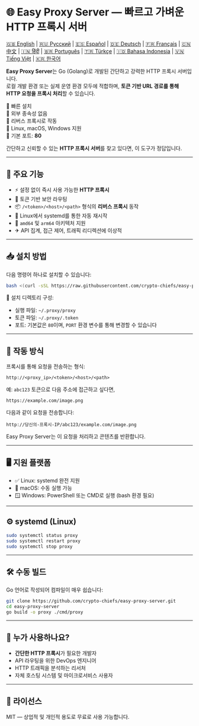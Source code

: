 
# 🌐 Easy Proxy Server — 빠르고 가벼운 HTTP 프록시 서버

[🇬🇧 English](/README.md) | [🇷🇺 Русский](/doc/README.md) | [🇪🇸 Español](/doc/README.es.md) | [🇩🇪 Deutsch](/doc/README.de.md) | [🇫🇷 Français](/doc/README.fr.md) | [🇨🇳 中文](/doc/README.zh.md) | [🇮🇳 हिंदी](/doc/README.hi.md) | [🇧🇷 Português](/doc/README.pt.md) | [🇹🇷 Türkçe](/doc/README.tr.md) | [🇮🇩 Bahasa Indonesia](/doc/README.id.md) | [🇻🇳 Tiếng Việt](/doc/README.vi.md) | [🇰🇷 한국어](/doc/README.ko.md)

**Easy Proxy Server**는 Go (Golang)로 개발된 간단하고 강력한 HTTP 프록시 서버입니다.  
로컬 개발 환경 또는 실제 운영 환경 모두에 적합하며, **토큰 기반 URL 경로를 통해 HTTP 요청을 프록시 처리**할 수 있습니다.

🔹 빠른 설치  
🔹 외부 종속성 없음  
🔹 리버스 프록시로 작동  
🔹 Linux, macOS, Windows 지원  
🔹 기본 포트: **80**

간단하고 신뢰할 수 있는 **HTTP 프록시 서버**를 찾고 있다면, 이 도구가 정답입니다.

---

## 🚀 주요 기능

- ⚡ 설정 없이 즉시 사용 가능한 **HTTP 프록시**
- 🔐 토큰 기반 보안 라우팅
- 📦 `/<token>/<host>/<path>` 형식의 **리버스 프록시** 동작
- 🔄 Linux에서 systemd를 통한 자동 재시작
- 🧊 `amd64` 및 `arm64` 아키텍처 지원
- ✈ API 집계, 접근 제어, 트래픽 리디렉션에 이상적

---

## 📥 설치 방법

다음 명령어 하나로 설치할 수 있습니다:

```bash
bash <(curl -sSL https://raw.githubusercontent.com/crypto-chiefs/easy-proxy-server/master/scripts/build.sh)
```

📂 설치 디렉토리 구성:
- 실행 파일: `~/.proxy/proxy`
- 토큰 파일: `~/.proxy/.token`
- 포트: 기본값은 `80`이며, `PORT` 환경 변수를 통해 변경할 수 있습니다

---

## 🧪 작동 방식

프록시를 통해 요청을 전송하는 형식:

```
http://<proxy_ip>/<token>/<host>/<path>
```

예: `abc123` 토큰으로 다음 주소에 접근하고 싶다면,

```
https://example.com/image.png
```

다음과 같이 요청을 전송합니다:

```
http://당신의-프록시-IP/abc123/example.com/image.png
```

Easy Proxy Server는 이 요청을 처리하고 콘텐츠를 반환합니다.

---

## 🖥 지원 플랫폼

- ✅ Linux: systemd 완전 지원
- 🍎 macOS: 수동 실행 가능
- 🪟 Windows: PowerShell 또는 CMD로 실행 (bash 환경 필요)

---

## ⚙️ systemd (Linux)

```bash
sudo systemctl status proxy
sudo systemctl restart proxy
sudo systemctl stop proxy
```

---

## 🛠 수동 빌드

Go 언어로 작성되어 컴파일이 매우 쉽습니다:

```bash
git clone https://github.com/crypto-chiefs/easy-proxy-server.git
cd easy-proxy-server
go build -o proxy ./cmd/proxy
```

---

## 💬 누가 사용하나요?

- **간단한 HTTP 프록시**가 필요한 개발자
- API 라우팅을 위한 DevOps 엔지니어
- HTTP 트래픽을 분석하는 리서처
- 자체 호스팅 시스템 및 마이크로서비스 사용자

---

## 📄 라이선스

MIT — 상업적 및 개인적 용도로 무료로 사용 가능합니다.
